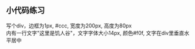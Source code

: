 ## 小代码练习

写个div，边框为1px, #ccc, 宽度为200px, 高度为80px<br>
内有一行文字"这里是饥人谷"，文字字体大小14px, 颜色#f0f, 文字在div里垂直水平居中